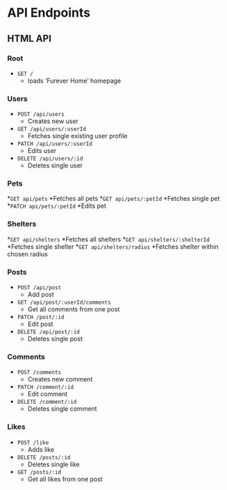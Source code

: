 # API Endpoints

## HTML API

### Root

- `GET /`
  - loads ‘Furever Home’ homepage

### Users

- `POST /api/users`
  - Creates new user
- `GET /api/users/:userId`
  - Fetches single existing user profile
- `PATCH /api/users/:userId`
  - Edits user
- `DELETE /api/users/:id`
  - Deletes single user

### Pets

*`GET api/pets`
*Fetches all pets
*`GET api/pets/:petId`
*Fetches single pet
*`PATCH api/pets/:petId`
*Edits pet

### Shelters

*`GET api/shelters`
*Fetches all shelters
*`GET api/shelters/:shelterId`
*Fetches single shelter
*`GET api/shelters/radius`
*Fetches shelter within chosen radius

### Posts

- `POST /api/post`
  - Add post
- `GET /api/post/:userId/comments`
  - Get all comments from one post
- `PATCH /post/:id`
  - Edit post
- `DELETE /api/post/:id`
  - Deletes single post

### Comments

- `POST /comments`
  - Creates new comment
- `PATCH /comment/:id`
  - Edit comment
- `DELETE /comment/:id`
  - Deletes single comment

### Likes

- `POST /like`
  - Adds like
- `DELETE /posts/:id`
  - Deletes single like
- `GET /posts/:id`
  - Get all likes from one post
